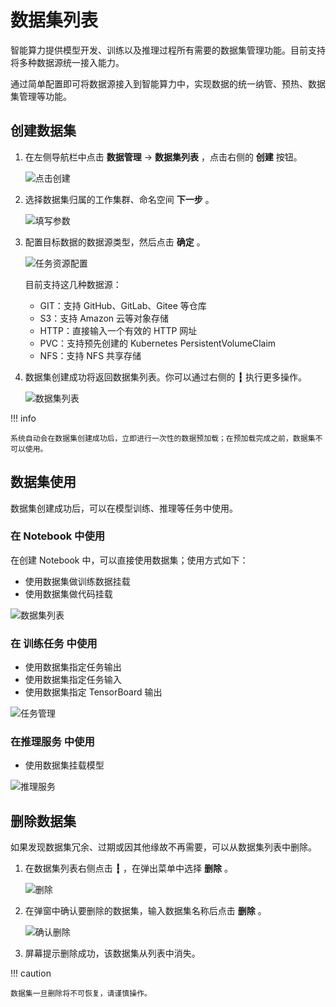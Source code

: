 # 数据集列表

智能算力提供模型开发、训练以及推理过程所有需要的数据集管理功能。目前支持将多种数据源统一接入能力。

通过简单配置即可将数据源接入到智能算力中，实现数据的统一纳管、预热、数据集管理等功能。

## 创建数据集

1. 在左侧导航栏中点击 **数据管理** -> **数据集列表** ，点击右侧的 **创建** 按钮。

    ![点击创建](../../images/dataset01.png)

2. 选择数据集归属的工作集群、命名空间 **下一步** 。

    ![填写参数](../../images/dataset02.png)

3. 配置目标数据的数据源类型，然后点击 **确定** 。

    ![任务资源配置](../../images/dataset03.png)

    目前支持这几种数据源：

    - GIT：支持 GitHub、GitLab、Gitee 等仓库
    - S3：支持 Amazon 云等对象存储
    - HTTP：直接输入一个有效的 HTTP 网址
    - PVC：支持预先创建的 Kubernetes PersistentVolumeClaim
    - NFS：支持 NFS 共享存储

4. 数据集创建成功将返回数据集列表。你可以通过右侧的 **┇** 执行更多操作。

    ![数据集列表](../../images/dataset04.png)

!!! info

    系统自动会在数据集创建成功后，立即进行一次性的数据预加载；在预加载完成之前，数据集不可以使用。

## 数据集使用

数据集创建成功后，可以在模型训练、推理等任务中使用。

### 在 Notebook 中使用

在创建 Notebook 中，可以直接使用数据集；使用方式如下：

- 使用数据集做训练数据挂载
- 使用数据集做代码挂载

![数据集列表](../../images/dataset05.png)

### 在 训练任务 中使用

- 使用数据集指定任务输出
- 使用数据集指定任务输入
- 使用数据集指定 TensorBoard 输出

![任务管理](../../images/dataset06.png)

### 在推理服务 中使用

- 使用数据集挂载模型

![推理服务](../../images/dataset07.png)

## 删除数据集

如果发现数据集冗余、过期或因其他缘故不再需要，可以从数据集列表中删除。

1. 在数据集列表右侧点击 **┇** ，在弹出菜单中选择 **删除** 。

    ![删除](../../images/ds-delete01.png)

1. 在弹窗中确认要删除的数据集，输入数据集名称后点击 **删除** 。

    ![确认删除](../../images/ds-delete02.png)

1. 屏幕提示删除成功，该数据集从列表中消失。

!!! caution

    数据集一旦删除将不可恢复，请谨慎操作。
